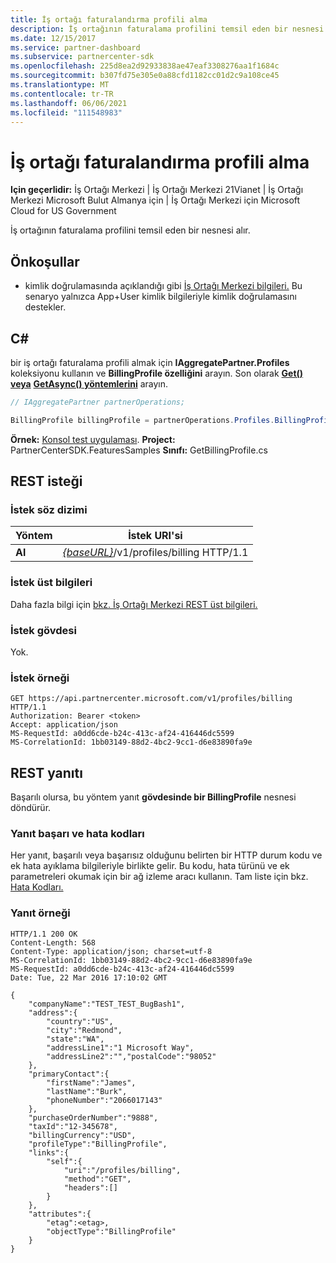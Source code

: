 ```yaml
---
title: İş ortağı faturalandırma profili alma
description: İş ortağının faturalama profilini temsil eden bir nesnesi alır.
ms.date: 12/15/2017
ms.service: partner-dashboard
ms.subservice: partnercenter-sdk
ms.openlocfilehash: 225d8ea2d92933838ae47eaf3308276aa1f1684c
ms.sourcegitcommit: b307fd75e305e0a88cfd1182cc01d2c9a108ce45
ms.translationtype: MT
ms.contentlocale: tr-TR
ms.lasthandoff: 06/06/2021
ms.locfileid: "111548983"
---
```

# <a name="get-partner-billing-profile"></a>İş ortağı faturalandırma profili alma

**Için geçerlidir:** İş Ortağı Merkezi | İş Ortağı Merkezi 21Vianet | İş Ortağı Merkezi Microsoft Bulut Almanya için | İş Ortağı Merkezi için Microsoft Cloud for US Government

İş ortağının faturalama profilini temsil eden bir nesnesi alır.

## <a name="prerequisites"></a>Önkoşullar

- kimlik doğrulamasında açıklandığı gibi [İş Ortağı Merkezi bilgileri.](partner-center-authentication.md) Bu senaryo yalnızca App+User kimlik bilgileriyle kimlik doğrulamasını destekler.

## <a name="c"></a>C\#

bir iş ortağı faturalama profili almak için **IAggregatePartner.Profiles** koleksiyonu kullanın ve **BillingProfile özelliğini** arayın. Son olarak [**Get() veya**](/dotnet/api/microsoft.store.partnercenter.profiles.ibillingprofile.get) [**GetAsync() yöntemlerini**](/dotnet/api/microsoft.store.partnercenter.profiles.ibillingprofile.getasync) arayın.

``` csharp
// IAggregatePartner partnerOperations;

BillingProfile billingProfile = partnerOperations.Profiles.BillingProfile.Get();
```

**Örnek:** [Konsol test uygulaması](console-test-app.md). **Project:** PartnerCenterSDK.FeaturesSamples **Sınıfı:** GetBillingProfile.cs

## <a name="rest-request"></a>REST isteği

### <a name="request-syntax"></a>İstek söz dizimi

| Yöntem  | İstek URI'si                                                              |
|---------|--------------------------------------------------------------------------|
| **Al** | [*{baseURL}*](partner-center-rest-urls.md)/v1/profiles/billing HTTP/1.1 |

### <a name="request-headers"></a>İstek üst bilgileri

Daha fazla bilgi için [bkz. İş Ortağı Merkezi REST üst bilgileri.](headers.md)

### <a name="request-body"></a>İstek gövdesi

Yok.

### <a name="request-example"></a>İstek örneği

```http
GET https://api.partnercenter.microsoft.com/v1/profiles/billing HTTP/1.1
Authorization: Bearer <token>
Accept: application/json
MS-RequestId: a0dd6cde-b24c-413c-af24-416446dc5599
MS-CorrelationId: 1bb03149-88d2-4bc2-9cc1-d6e83890fa9e
```

## <a name="rest-response"></a>REST yanıtı

Başarılı olursa, bu yöntem yanıt **gövdesinde bir BillingProfile** nesnesi döndürür.

### <a name="response-success-and-error-codes"></a>Yanıt başarı ve hata kodları

Her yanıt, başarılı veya başarısız olduğunu belirten bir HTTP durum kodu ve ek hata ayıklama bilgileriyle birlikte gelir. Bu kodu, hata türünü ve ek parametreleri okumak için bir ağ izleme aracı kullanın. Tam liste için bkz. [Hata Kodları.](error-codes.md)

### <a name="response-example"></a>Yanıt örneği

```http
HTTP/1.1 200 OK
Content-Length: 568
Content-Type: application/json; charset=utf-8
MS-CorrelationId: 1bb03149-88d2-4bc2-9cc1-d6e83890fa9e
MS-RequestId: a0dd6cde-b24c-413c-af24-416446dc5599
Date: Tue, 22 Mar 2016 17:10:02 GMT

{
    "companyName":"TEST_TEST_BugBash1",
    "address":{
        "country":"US",
        "city":"Redmond",
        "state":"WA",
        "addressLine1":"1 Microsoft Way",
        "addressLine2":"","postalCode":"98052"
    },
    "primaryContact":{
        "firstName":"James",
        "lastName":"Burk",
        "phoneNumber":"2066017143"
    },
    "purchaseOrderNumber":"9888",
    "taxId":"12-345678",
    "billingCurrency":"USD",
    "profileType":"BillingProfile",
    "links":{
        "self":{
            "uri":"/profiles/billing",
            "method":"GET",
            "headers":[]
        }
    },
    "attributes":{
        "etag":<etag>,
        "objectType":"BillingProfile"
    }
}
```
